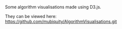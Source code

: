 Some algorithm visualisations made using D3.js.

They can be viewed here: https://github.com/mubiquity/AlgorithmVisualisations.git
